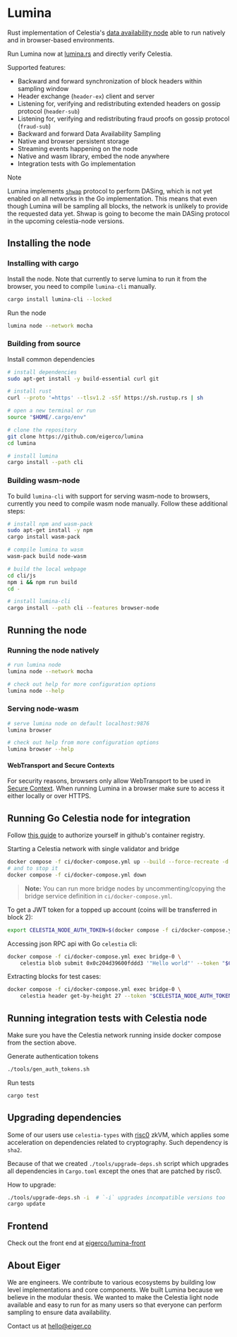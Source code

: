 # Lumina

Rust implementation of Celestia's [data availability node](https://github.com/celestiaorg/celestia-node) able to run natively and in browser-based environments.

Run Lumina now at [lumina.rs](https://lumina.rs/) and directly verify Celestia.

Supported features:
- Backward and forward synchronization of block headers within sampling window
- Header exchange (`header-ex`) client and server
- Listening for, verifying and redistributing extended headers on gossip protocol (`header-sub`)
- Listening for, verifying and redistributing fraud proofs on gossip protocol (`fraud-sub`)
- Backward and forward Data Availability Sampling
- Native and browser persistent storage
- Streaming events happening on the node
- Native and wasm library, embed the node anywhere
- Integration tests with Go implementation

> [!NOTE]
> Lumina implements [`shwap`](https://github.com/celestiaorg/CIPs/blob/main/cips/cip-19.md) protocol to perform DASing,
which is not yet enabled on all networks in the Go implementation. This means that even though Lumina will be sampling all
blocks, the network is unlikely to provide the requested data yet. Shwap is going to become the main DASing protocol in
the upcoming celestia-node versions.

## Installing the node

### Installing with cargo

Install the node. Note that currently to serve lumina to run it from the browser, you need to compile `lumina-cli` manually.
```bash
cargo install lumina-cli --locked
```
Run the node
```bash
lumina node --network mocha
```

### Building from source

Install common dependencies

```bash
# install dependencies
sudo apt-get install -y build-essential curl git

# install rust
curl --proto '=https' --tlsv1.2 -sSf https://sh.rustup.rs | sh

# open a new terminal or run
source "$HOME/.cargo/env"

# clone the repository
git clone https://github.com/eigerco/lumina
cd lumina

# install lumina
cargo install --path cli
```

### Building wasm-node

To build `lumina-cli` with support for serving wasm-node to browsers, currently
you need to compile wasm node manually. Follow these additional steps:

```bash
# install npm and wasm-pack
sudo apt-get install -y npm
cargo install wasm-pack

# compile lumina to wasm
wasm-pack build node-wasm

# build the local webpage
cd cli/js
npm i && npm run build
cd -

# install lumina-cli
cargo install --path cli --features browser-node
```

## Running the node

### Running the node natively

```bash
# run lumina node
lumina node --network mocha

# check out help for more configuration options
lumina node --help
```

### Serving node-wasm

```bash
# serve lumina node on default localhost:9876
lumina browser

# check out help from more configuration options
lumina browser --help
```

#### WebTransport and Secure Contexts

For security reasons, browsers only allow WebTransport to be used in [Secure Context](https://developer.mozilla.org/en-US/docs/Web/Security/Secure_Contexts). When running Lumina in a browser make sure to access it either locally or over HTTPS.

## Running Go Celestia node for integration

Follow [this guide](https://docs.github.com/en/packages/working-with-a-github-packages-registry/working-with-the-container-registry#authenticating-with-a-personal-access-token-classic)
to authorize yourself in github's container registry.

Starting a Celestia network with single validator and bridge
```bash
docker compose -f ci/docker-compose.yml up --build --force-recreate -d
# and to stop it
docker compose -f ci/docker-compose.yml down
```
> **Note:**
> You can run more bridge nodes by uncommenting/copying the bridge service definition in `ci/docker-compose.yml`.

To get a JWT token for a topped up account (coins will be transferred in block 2):
```bash
export CELESTIA_NODE_AUTH_TOKEN=$(docker compose -f ci/docker-compose.yml exec bridge-0 celestia bridge auth admin --p2p.network private)
```

Accessing json RPC api with Go `celestia` cli:
```bash
docker compose -f ci/docker-compose.yml exec bridge-0 \
    celestia blob submit 0x0c204d39600fddd3 '"Hello world"' --token "$CELESTIA_NODE_AUTH_TOKEN"
```

Extracting blocks for test cases:
```bash
docker compose -f ci/docker-compose.yml exec bridge-0 \
    celestia header get-by-height 27 --token "$CELESTIA_NODE_AUTH_TOKEN" | jq .result
```

## Running integration tests with Celestia node

Make sure you have the Celestia network running inside docker compose from the section above.

Generate authentication tokens
```bash
./tools/gen_auth_tokens.sh
```

Run tests
```bash
cargo test
```

## Upgrading dependencies

Some of our users use `celestia-types` with [risc0](https://github.com/risc0)
zkVM, which applies some acceleration on dependencies related to cryptography.
Such dependency is `sha2`.

Because of that we created `./tools/upgrade-deps.sh` script which upgrades all
dependencies in `Cargo.toml` except the ones that are patched by risc0.

How to upgrade:

```bash
./tools/upgrade-deps.sh -i  # `-i` upgrades incompatible versions too
cargo update
```

## Frontend

Check out the front end at [eigerco/lumina-front](https://github.com/eigerco/lumina-front)

## About Eiger

We are engineers. We contribute to various ecosystems by building low level implementations and core components. We built Lumina because we believe in the modular thesis. We wanted to make the Celestia light node available and easy to run for as many users so that everyone can perform sampling to ensure data availability.

Contact us at hello@eiger.co
